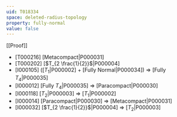 ```yaml
---
uid: T018334
space: deleted-radius-topology
property: fully-normal
value: false
---
```

[[Proof]]

* [T000216] [Metacompact|P000031]
* [T000202] [$T_{2 \frac{1}{2}}$|P000004]
* [I000105] ([$T_1$|P000002] + [Fully Normal|P000034]) => [Fully $T_4$|P000035]
* [I000012] [Fully $T_4$|P000035] => [Paracompact|P000030]
* [I000118] [$T_2$|P000003] => [$T_1$|P000002]
* [I000014] [Paracompact|P000030] => [Metacompact|P000031]
* [I000032] [$T_{2 \frac{1}{2}}$|P000004] => [$T_2$|P000003]

